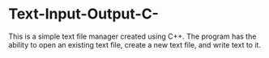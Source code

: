 # Text-Input-Output-C-
This is a simple text file manager created using C++. The program has the ability to open an existing text file, create a new text file, and write text to it.
